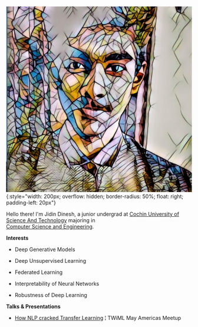 

![Jidin Dinesh](/img/dp.jpeg){:style="width: 200px; overflow: hidden; border-radius: 50%; float: right; padding-left: 20px"}

Hello there! I'm Jidin Dinesh, a junior undergrad at [Cochin University of Science And Technology](https://cusat.ac.in/) majoring in             
[Computer Science and Engineering](http://soe.cusat.ac.in/pages/division/div_cs.php).
 

**Interests**

* Deep Generative Models
  
* Deep Unsupervised Learning

* Federated Learning

* Interpretability of Neural Networks
               
* Robustness of Deep Learning

**Talks & Presentations**

* [How NLP cracked Transfer Learning](https://twimlai.com/meetups/bert-pre-training-of-deep-bidirectional-transformers-for-language-understanding/) ¦ TWiML May Americas Meetup

<div style="margin: 150px;"></div>
